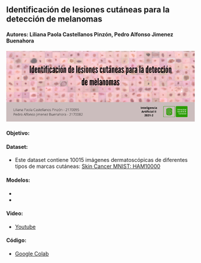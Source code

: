 ## Identificación de lesiones cutáneas para la detección de melanomas

#### Autores: Liliana Paola Castellanos Pinzón, Pedro Alfonso Jimenez Buenahora

![Image text](https://github.com/lipaocaspi/Skin_Cancer/blob/main/Banner.png)

#### Objetivo:

#### Dataset:
* Este dataset contiene 10015 imágenes dermatoscópicas de diferentes tipos de marcas cutáneas: [Skin Cancer MNIST: HAM10000](https://www.kaggle.com/kmader/skin-cancer-mnist-ham10000)
#### Modelos:
*
*
#### Video:
* [Youtube](https://www.youtube.com/)
#### Código:
* [Google Colab](https://colab.research.google.com/)
